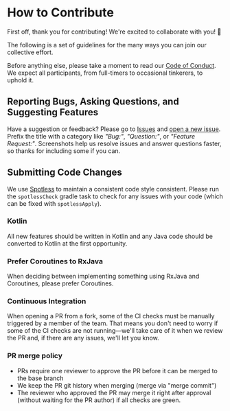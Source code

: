 # How to Contribute

First off, thank you for contributing! We're excited to collaborate with you! 🎉

The following is a set of guidelines for the many ways you can join our collective effort.

Before anything else, please take a moment to read our [Code of Conduct](CODE-OF-CONDUCT.md). We expect all participants, from full-timers to occasional tinkerers, to uphold it.

## Reporting Bugs, Asking Questions, and Suggesting Features

Have a suggestion or feedback? Please go to [Issues](https://github.com/gyund/chatpaths/issues) and [open a new issue](https://github.com/gyund/chatpaths/issues/new). Prefix the title with a category like _"Bug:"_, _"Question:"_, or _"Feature Request:"_. Screenshots help us resolve issues and answer questions faster, so thanks for including some if you can.

## Submitting Code Changes

We use [Spotless](https://github.com/diffplug/spotless) to maintain a consistent code style consistent. Please run the `spotlessCheck` gradle task to check for any issues with your code (which can be fixed with `spotlessApply`).

### Kotlin

All new features should be written in Kotlin and any Java code should be converted to Kotlin at the first opportunity.


### Prefer Coroutines to RxJava

When deciding between implementing something using RxJava and Coroutines, please prefer Coroutines. 


### Continuous Integration

When opening a PR from a fork, some of the CI checks must be manually triggered by a member of the team. That means you don't need to worry if some of the CI checks are not running—we'll take care of it when we review the PR and, if there are any issues, we'll let you know.

### PR merge policy

* PRs require one reviewer to approve the PR before it can be merged to the base branch
* We keep the PR git history when merging (merge via "merge commit")
* The reviewer who approved the PR may merge it right after approval (without waiting for the PR author) if all checks are green.
